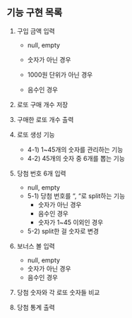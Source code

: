 ## 기능 구현 목록


1) 구입 금액 입력 
   - null, empty
   
   - 숫자가 아닌 경우
   - 1000원 단위가 아닌 경우
   - 음수인 경우


2) 로또 구매 개수 저장


3) 구매한 로또 개수 출력


4) 로또 생성 기능
   - 4-1) 1~45개의 숫자를 관리하는 기능
   - 4-2) 45개의 숫자 중 6개를 뽑는 기능


5) 당첨 번호 6개 입력
   - null, empty
   - 5-1) 당첨 번호를 “, “로 split하는 기능
       - 숫자가 아닌 경우
       - 음수인 경우
       - 숫자가 1~45 이외인 경우
   - 5-2) split한 걸 숫자로 변경


6) 보너스 볼 입력
   - null, empty
   - 숫자가 아닌 경우
   - 음수인 경우


7) 당첨 숫자와 각 로또 숫자들 비교


8) 당첨 통계 출력
